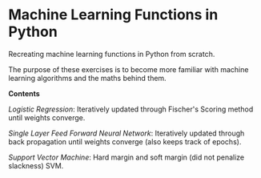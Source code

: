 # Machine Learning Functions in Python

Recreating machine learning functions in Python from scratch. 

The purpose of these exercises is to become more familiar with machine learning algorithms and the maths behind them. 

**Contents**

*Logistic Regression*: Iteratively updated through Fischer's Scoring method until weights converge. 

*Single Layer Feed Forward Neural Network*: Iteratively updated through back propagation until weights converge (also keeps track of epochs). 

*Support Vector Machine*: Hard margin and soft margin (did not penalize slackness) SVM. 

